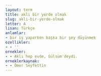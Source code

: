 ```yaml
---
layout: term
title: aklı bir yerde olmak
slug: akli-bir-yerde-olmak
letter: A
lisan: Türkçe
anlamlar:
- bir iş yaparken başka bir şey düşünmek
ozellikler:
- - ''
ornekler:
- - Aklı hep evde, Gülsüm'deydi.
orneklerkaynak:
- - Ömer Seyfettin
---
```

